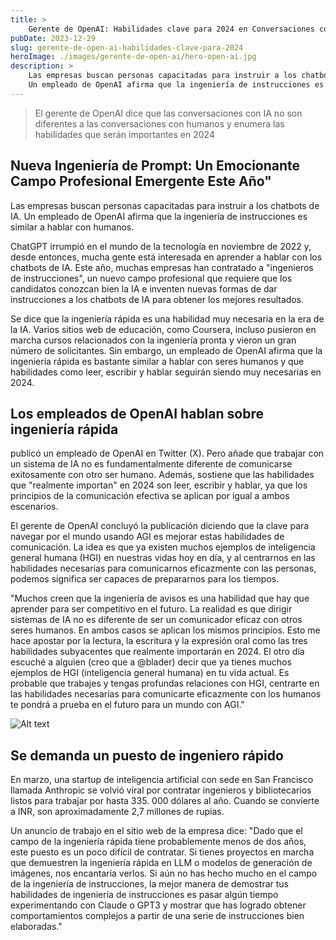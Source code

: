 ```yaml
---
title: >
    Gerente de OpenAI: Habilidades clave para 2024 en Conversaciones con IA y Humanos
pubDate: 2023-12-29
slug: gerente-de-open-ai-habilidades-clave-para-2024     
heroImage: ./images/gerente-de-open-ai/hero-open-ai.jpg
description: > 
    Las empresas buscan personas capacitadas para instruir a los chatbots de IA.
    Un empleado de OpenAI afirma que la ingeniería de instrucciones es similar a hablar con humanos.
---
```


> El gerente de OpenAI dice que las conversaciones con  IA no son diferentes a las conversaciones con humanos y enumera las habilidades que serán importantes en 2024


## Nueva Ingeniería de Prompt: Un Emocionante Campo Profesional Emergente Este Año"
Las empresas buscan personas capacitadas para instruir a los chatbots de IA.
Un empleado de OpenAI afirma que la ingeniería de instrucciones es similar a hablar con humanos.

ChatGPT irrumpió en el mundo de la tecnología en noviembre de 2022 y, desde entonces, mucha gente está interesada en aprender a hablar con los chatbots de IA. Este año, muchas empresas han contratado a "ingenieros de instrucciones", un nuevo campo profesional que requiere que los candidatos conozcan bien la IA e inventen nuevas formas de dar instrucciones a los chatbots de IA para obtener los mejores resultados.

Se dice que la ingeniería rápida es una habilidad muy necesaria en la era de la IA. Varios sitios web de educación, como Coursera, incluso pusieron en marcha cursos relacionados con la ingeniería pronta y vieron un gran número de solicitantes. Sin embargo, un empleado de OpenAI afirma que la ingeniería rápida es bastante similar a hablar con seres humanos y que habilidades como leer, escribir y hablar seguirán siendo muy necesarias en 2024.

## Los empleados de OpenAI hablan sobre  ingeniería rápida
publicó un empleado de OpenAI en Twitter (X).
Pero añade que trabajar con un sistema de IA no es fundamentalmente diferente de comunicarse exitosamente con otro ser humano.
Además, sostiene que  las habilidades que "realmente importan" en 2024 son leer, escribir y hablar, ya que los principios de la comunicación efectiva se aplican por igual a ambos escenarios.


El gerente de OpenAI concluyó la publicación diciendo que la clave para navegar por el mundo usando AGI es mejorar estas habilidades de comunicación.
La idea es que ya existen muchos ejemplos de inteligencia general humana (HGI) en nuestras vidas hoy en día, y al centrarnos en las habilidades necesarias para comunicarnos eficazmente con las personas, podemos significa ser capaces de prepararnos para los tiempos.


"Muchos creen que la ingeniería de avisos es una habilidad que hay que aprender para ser competitivo en el futuro. La realidad es que dirigir sistemas de IA no es diferente de ser un comunicador eficaz con otros seres humanos. En ambos casos se aplican los mismos principios. Esto me hace apostar por la lectura, la escritura y la expresión oral como las tres habilidades subyacentes que realmente importarán en 2024. El otro día escuché a alguien (creo que a @blader) decir que ya tienes muchos ejemplos de HGI (inteligencia general humana) en tu vida actual. Es probable que trabajes y tengas profundas relaciones con HGI, centrarte en las habilidades necesarias para comunicarte eficazmente con los humanos te pondrá a prueba en el futuro para un mundo con AGI."

![Alt text](/images/gerente-de-open-ai/Logan.GPT.png)

## Se demanda un puesto de ingeniero rápido
En marzo, una startup de inteligencia artificial con sede en San Francisco llamada Anthropic se volvió viral por  contratar ingenieros y bibliotecarios listos para trabajar por hasta 335.
000 dólares al año. Cuando se convierte a INR, son aproximadamente 2,7 millones de rupias.



Un anuncio de trabajo en el sitio web de la empresa dice: "Dado que el campo de la ingeniería rápida tiene probablemente menos de dos años, este puesto es un poco difícil de contratar. Si tienes proyectos en marcha que demuestren la ingeniería rápida en LLM o modelos de generación de imágenes, nos encantaría verlos. Si aún no has hecho mucho en el campo de la ingeniería de instrucciones, la mejor manera de demostrar tus habilidades de ingeniería de instrucciones es pasar algún tiempo experimentando con Claude o GPT3 y mostrar que has logrado obtener comportamientos complejos a partir de una serie de instrucciones bien elaboradas."
